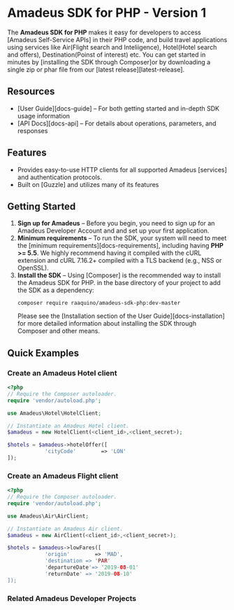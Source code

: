 # Amadeus SDK for PHP - Version 1

The **Amadeus SDK for PHP** makes it easy for developers to access 
[Amadeus Self-Service APIs] in their PHP code, and build travel applications 
using services like Air(Flight search and Inteliigence), Hotel(Hotel search and offers), 
Destination(Poinst of interest) etc. You can get started in minutes by [installing the SDK 
through Composer]or by downloading a single zip or phar file from our [latest release][latest-release].

## Resources

* [User Guide][docs-guide] – For both getting started and in-depth SDK usage information
* [API Docs][docs-api] – For details about operations, parameters, and responses


## Features

* Provides easy-to-use HTTP clients for all supported Amadeus
  [services] and authentication protocols.
* Built on [Guzzle] and utilizes many of its features

## Getting Started
1. **Sign up for Amadeus** – Before you begin, you need to
   sign up for an Amadeus Developer Account and and set up your first application.
1. **Minimum requirements** – To run the SDK, your system will need to meet the
   [minimum requirements][docs-requirements], including having **PHP >= 5.5**.
   We highly recommend having it compiled with the cURL extension and cURL
   7.16.2+ compiled with a TLS backend (e.g., NSS or OpenSSL).
1. **Install the SDK** – Using [Composer] is the recommended way to install the
   Amadeus SDK for PHP.  in the base directory of your project to add the SDK as a dependency:
   ```
   composer require raaquino/amadeus-sdk-php:dev-master
   ```
   Please see the
   [Installation section of the User Guide][docs-installation] for more
   detailed information about installing the SDK through Composer and other
   means.

## Quick Examples

### Create an Amadeus Hotel client

```php
<?php
// Require the Composer autoloader.
require 'vendor/autoload.php';

use Amadeus\Hotel\HotelClient;

// Instantiate an Amadeus Hotel client.
$amadeus = new HotelClient(<client_id>,<client_secret>); 

$hotels = $amadeus->hotelOffer([
            'cityCode'        => 'LON'
]); 
```

### Create an Amadeus Flight client

```php
<?php
// Require the Composer autoloader.
require 'vendor/autoload.php';

use Amadeus\Air\AirClient;

// Instantiate an Amadeus Air client.
$amadeus = new AirClient(<client_id>,<client_secret>); 

$hotels = $amadeus->lowFares([
            'origin'        => 'MAD',
            'destination => 'PAR'
            'departureDate'=> '2019-08-01'
            'returnDate' => '2019-08-10'
]); 
```

### Related Amadeus Developer Projects

